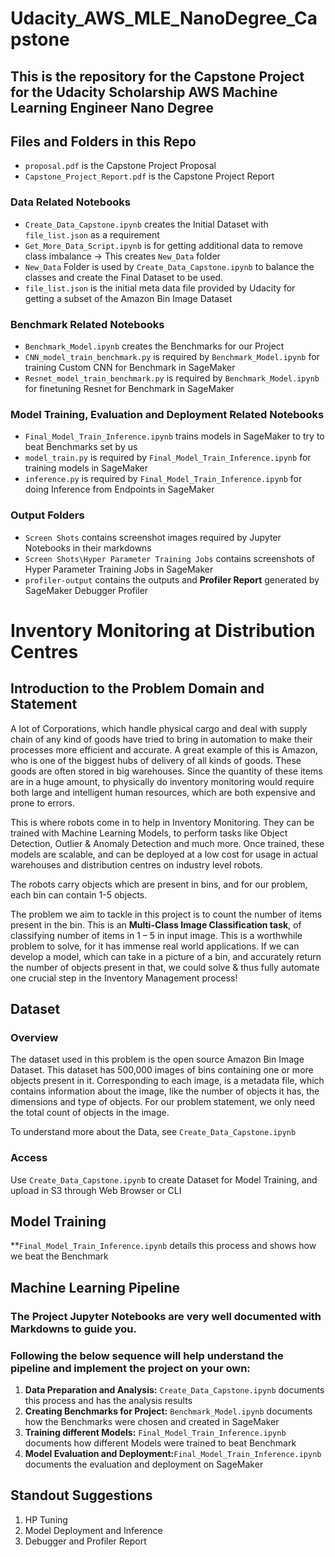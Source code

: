 # Udacity_AWS_MLE_NanoDegree_Capstone
## This is the repository for the Capstone Project for the Udacity Scholarship AWS Machine Learning Engineer Nano Degree



## Files and Folders in this Repo

- `proposal.pdf` is the Capstone Project Proposal 
- `Capstone_Project_Report.pdf` is the Capstone Project Report

### Data Related Notebooks

- `Create_Data_Capstone.ipynb` creates the Initial Dataset with `file_list.json` as a requirement
- `Get_More_Data_Script.ipynb` is for getting additional data to remove class imbalance -> This creates `New_Data` folder 
- `New_Data` Folder is used by `Create_Data_Capstone.ipynb` to balance the classes and create the Final Dataset to be used. 
- `file_list.json` is the initial meta data file provided by Udacity for getting a subset of the Amazon Bin Image Dataset

### Benchmark Related Notebooks
- `Benchmark_Model.ipynb` creates the Benchmarks for our Project
- `CNN_model_train_benchmark.py` is required by `Benchmark_Model.ipynb` for training Custom CNN for Benchmark in SageMaker
- `Resnet_model_train_benchmark.py` is required by `Benchmark_Model.ipynb` for finetuning Resnet for Benchmark in SageMaker


### Model Training, Evaluation and Deployment Related Notebooks
- `Final_Model_Train_Inference.ipynb` trains models in SageMaker to try to beat Benchmarks set by us
- `model_train.py` is required by `Final_Model_Train_Inference.ipynb` for training models in SageMaker
- `inference.py` is required by `Final_Model_Train_Inference.ipynb` for doing Inference from Endpoints in SageMaker

### Output Folders
- `Screen Shots` contains screenshot images required by Jupyter Notebooks in their markdowns 
- `Screen Shots\Hyper Parameter Training Jobs` contains screenshots of Hyper Parameter Training Jobs in SageMaker
- `profiler-output` contains the outputs and **Profiler Report** generated by SageMaker Debugger Profiler




# Inventory Monitoring at Distribution Centres

## Introduction to the Problem Domain and Statement

A lot of Corporations, which handle physical cargo and deal with supply chain of any kind of goods have tried to bring in automation to make their processes more efficient and accurate. A great example of this is Amazon, who is one of the biggest hubs of delivery of all kinds of goods. These goods are often stored in big warehouses. Since the quantity of these items are in a huge amount, to physically do inventory monitoring would require both large and intelligent human resources, which are both expensive and prone to errors. 

This is where robots come in to help in Inventory Monitoring. They can be trained with Machine Learning Models, to perform tasks like Object Detection,  Outlier & Anomaly Detection and much more. Once trained, these models are scalable, and can be deployed at a low cost for usage in actual warehouses and distribution centres on industry level robots. 

The robots carry objects which are present in bins, and for our problem, each bin can contain 1-5 objects.

The problem we aim to tackle in this project is to count the number of items present in the bin. This is an **Multi-Class Image Classification task**, of classifying number of items in 1 – 5 in input image. This is a worthwhile problem to solve, for it has immense real world applications. If we can develop a model, which can take in a picture of a bin, and accurately return the number of objects present in that, we could solve & thus fully automate one crucial step in the Inventory Management process! 


## Dataset

### Overview

The dataset used in this problem is the open source Amazon Bin Image Dataset. This dataset has 500,000 images of bins containing one or more objects present in it. Corresponding to each image, is a metadata file, which contains information about the image, like the number of objects it has, the dimensions and type of objects. For our problem statement, we only need the total count of objects in the image. 

To understand more about the Data, see `Create_Data_Capstone.ipynb`

### Access
Use `Create_Data_Capstone.ipynb` to create Dataset for Model Training, and upload in S3 through Web Browser or CLI

## Model Training
**`Final_Model_Train_Inference.ipynb` details this process and shows how we beat the Benchmark

## Machine Learning Pipeline

### The Project Jupyter Notebooks are very well documented with Markdowns to guide you. 
### Following the below sequence will help understand the pipeline and implement the project on your own:

1. **Data Preparation and Analysis:** `Create_Data_Capstone.ipynb` documents this process and has the analysis results
2. **Creating Benchmarks for Project:** `Benchmark_Model.ipynb` documents how the Benchmarks were chosen and created in SageMaker
3. **Training different Models:** `Final_Model_Train_Inference.ipynb` documents how different Models were trained to beat Benchmark
4. **Model Evaluation and Deployment:**`Final_Model_Train_Inference.ipynb` documents the evaluation and deployment on SageMaker

## Standout Suggestions

1. HP Tuning
2. Model Deployment and Inference
3. Debugger and Profiler Report

